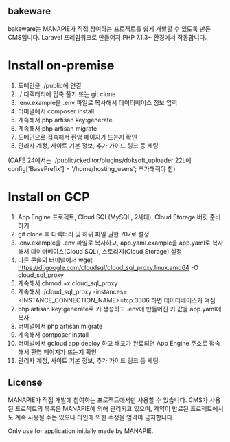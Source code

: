 ## bakeware
bakeware는 MANAPIE가 직접 참여하는 프로젝트를 쉽게 개발할 수 있도록 만든 CMS입니다.
Laravel 프레임워크로 만들어져 PHP 7.1.3~ 환경에서 작동합니다.


# Install on-premise
1. 도메인을 ./public에 연결
2. ./ 디렉터리에 압축 풀기 또는 git clone
3. .env.example을 .env 파일로 복사해서 데이터베이스 정보 입력
4. 터미널에서 composer install
5. 계속해서 php artisan key:generate
6. 계속해서 php artisan migrate
7. 도메인으로 접속해서 환영 페이지가 뜨는지 확인
8. 관리자 계정, 사이트 기본 정보, 추가 가이드 링크 등 세팅

(CAFE 24에서는 ./public/ckeditor/plugins/doksoft_uploader 22L에 config['BasePrefix'] = '/home/hosting_users'; 추가해줘야 함)


# Install on GCP
1. App Engine 프로젝트, Cloud SQL(MySQL, 2세대), Cloud Storage 버킷 준비하기
2. git clone 후 디렉터리 및 하위 파일 권한 707로 설정
3. .env.example을 .env 파일로 복사하고, app.yaml.example을 app.yaml로 복사해서 데이터베이스(Cloud SQL), 스토리지(Cloud Storage) 설정
4. 다른 콘솔의 터미널에서 wget https://dl.google.com/cloudsql/cloud_sql_proxy.linux.amd64 -O cloud_sql_proxy
5. 계속해서 chmod +x cloud_sql_proxy
6. 계속해서 ./cloud_sql_proxy -instances=<INSTANCE_CONNECTION_NAME>=tcp:3306 하면 데이터베이스가 켜짐
6. php artisan key:generate로 키 생성하고 .env에 만들어진 키 값을 app.yaml에 복사
7. 터미널에서 php artisan migrate
8. 계속해서 composer install
9. 터미널에서 gcloud app deploy 하고 배포가 완료되면 App Engine 주소로 접속해서 환영 페이지가 뜨는지 확인
10. 관리자 계정, 사이트 기본 정보, 추가 가이드 링크 등 세팅


## License
MANAPIE가 직접 개발에 참여하는 프로젝트에서만 사용할 수 있습니다.
CMS가 사용된 프로젝트의 목록은 MANAPIE에 의해 관리되고 있으며, 계약이 만료된 프로젝트에서도 계속 사용될 수는 있으나 타인에 의한 수정을 엄격이 금지합니다.

Only use for application initially made by MANAPIE.

